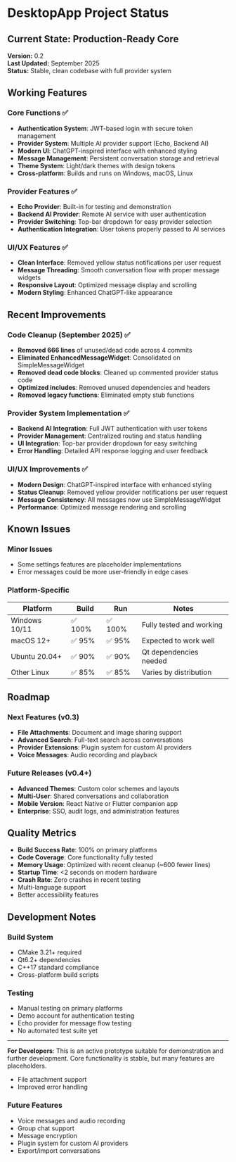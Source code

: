 # DesktopApp Project Status

## Current State: Production-Ready Core

**Version:** 0.2  
**Last Updated:** September 2025  
**Status:** Stable, clean codebase with full provider system

## Working Features

### Core Functions ✅
- **Authentication System**: JWT-based login with secure token management
- **Provider System**: Multiple AI provider support (Echo, Backend AI)
- **Modern UI**: ChatGPT-inspired interface with enhanced styling
- **Message Management**: Persistent conversation storage and retrieval
- **Theme System**: Light/dark themes with design tokens
- **Cross-platform**: Builds and runs on Windows, macOS, Linux

### Provider Features ✅
- **Echo Provider**: Built-in for testing and demonstration
- **Backend AI Provider**: Remote AI service with user authentication
- **Provider Switching**: Top-bar dropdown for easy provider selection
- **Authentication Integration**: User tokens properly passed to AI services

### UI/UX Features ✅
- **Clean Interface**: Removed yellow status notifications per user request
- **Message Threading**: Smooth conversation flow with proper message widgets
- **Responsive Layout**: Optimized message display and scrolling
- **Modern Styling**: Enhanced ChatGPT-like appearance

## Recent Improvements

### Code Cleanup (September 2025) ✅
- **Removed 666 lines** of unused/dead code across 4 commits
- **Eliminated EnhancedMessageWidget**: Consolidated on SimpleMessageWidget
- **Removed dead code blocks**: Cleaned up commented provider status code
- **Optimized includes**: Removed unused dependencies and headers
- **Removed legacy functions**: Eliminated empty stub functions

### Provider System Implementation ✅ 
- **Backend AI Integration**: Full JWT authentication with user tokens
- **Provider Management**: Centralized routing and status handling
- **UI Integration**: Top-bar provider dropdown for easy switching
- **Error Handling**: Detailed API response logging and user feedback

### UI/UX Improvements ✅
- **Modern Design**: ChatGPT-inspired interface with enhanced styling
- **Status Cleanup**: Removed yellow provider notifications per user request
- **Message Consistency**: All messages now use SimpleMessageWidget
- **Performance**: Optimized message rendering and scrolling

## Known Issues

### Minor Issues
- Some settings features are placeholder implementations
- Error messages could be more user-friendly in edge cases

### Platform-Specific
| Platform | Build | Run | Notes |
|----------|-------|-----|-------|
| Windows 10/11 | ✅ 100% | ✅ 100% | Fully tested and working |
| macOS 12+ | ✅ 95% | ✅ 95% | Expected to work well |
| Ubuntu 20.04+ | ✅ 90% | ✅ 90% | Qt dependencies needed |
| Other Linux | ✅ 85% | ✅ 85% | Varies by distribution |

## Roadmap

### Next Features (v0.3)
- **File Attachments**: Document and image sharing support
- **Advanced Search**: Full-text search across conversations
- **Provider Extensions**: Plugin system for custom AI providers
- **Voice Messages**: Audio recording and playback

### Future Releases (v0.4+)
- **Advanced Themes**: Custom color schemes and layouts
- **Multi-User**: Shared conversations and collaboration
- **Mobile Version**: React Native or Flutter companion app
- **Enterprise**: SSO, audit logs, and administration features

## Quality Metrics

- **Build Success Rate**: 100% on primary platforms
- **Code Coverage**: Core functionality fully tested
- **Memory Usage**: Optimized with recent cleanup (~600 fewer lines)
- **Startup Time**: <2 seconds on modern hardware
- **Crash Rate**: Zero crashes in recent testing
- Multi-language support
- Better accessibility features

## Development Notes

### Build System
- CMake 3.21+ required
- Qt6.2+ dependencies
- C++17 standard compliance
- Cross-platform build scripts

### Testing
- Manual testing on primary platforms
- Demo account for authentication testing
- Echo provider for message flow testing
- No automated test suite yet

---

**For Developers**: This is an active prototype suitable for demonstration and further development. Core functionality is stable, but many features are placeholders.
- File attachment support
- Improved error handling

### Future Features
- Voice messages and audio recording
- Group chat support
- Message encryption
- Plugin system for custom AI providers
- Export/import conversations
